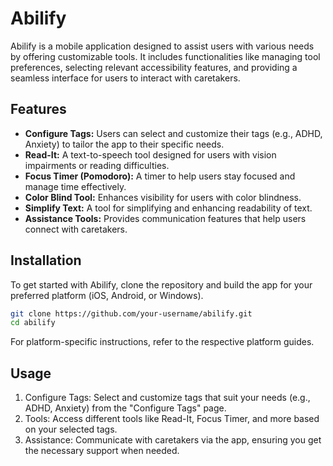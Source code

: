# Abilify

Abilify is a mobile application designed to assist users with various needs by offering customizable tools. It includes functionalities like managing tool preferences, selecting relevant accessibility features, and providing a seamless interface for users to interact with caretakers.

## Features

- **Configure Tags:** Users can select and customize their tags (e.g., ADHD, Anxiety) to tailor the app to their specific needs.
- **Read-It:** A text-to-speech tool designed for users with vision impairments or reading difficulties.
- **Focus Timer (Pomodoro):** A timer to help users stay focused and manage time effectively.
- **Color Blind Tool:** Enhances visibility for users with color blindness.
- **Simplify Text:** A tool for simplifying and enhancing readability of text.
- **Assistance Tools:** Provides communication features that help users connect with caretakers.

## Installation

To get started with Abilify, clone the repository and build the app for your preferred platform (iOS, Android, or Windows).

```bash
git clone https://github.com/your-username/abilify.git
cd abilify
```
For platform-specific instructions, refer to the respective platform guides.

## Usage
1. Configure Tags: Select and customize tags that suit your needs (e.g., ADHD, Anxiety) from the "Configure Tags" page.
2. Tools: Access different tools like Read-It, Focus Timer, and more based on your selected tags.
3. Assistance: Communicate with caretakers via the app, ensuring you get the necessary support when needed.
